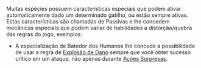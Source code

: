 Muitas espécies possuem características especiais que podem ativar automaticamente dado um determinado gatilho, ou estão sempre ativas. Estas características são chamadas de Passivas e lhe concedem mecânicas especiais que podem variar de habilidades a distorção/quebra das regras do jogo, exemplos:

- A especialização de Batedor dos Humanos lhe concede a possibilidade de usar a regra de [Explosão de Dano](../rules/play/damage.md#explosão-de-dano) sempre que você obter sucesso crítico em um ataque, não apenas durante [Ações Surpresas](../rules/play/situationalModifiers.md#ação-surpresa).